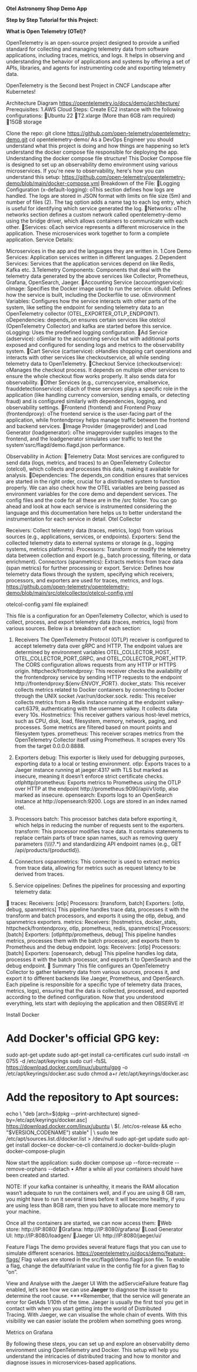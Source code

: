 **Otel Astronomy Shop Demo App**

**Step by Step Tutorial for this Project:**

**What is Open Telemetry (OTel)?**

OpenTelemetry is an open-source project designed to provide a unified standard for collecting and managing telemetry data from software applications, including traces, metrics, and logs. It helps in observing and understanding the behavior of applications and systems by offering a set of APIs, libraries, and agents for instrumenting code and exporting telemetry data.

OpenTelemetry is the Second best Project in CNCF Landscape after Kubernetes!

Architecture Diagram
https://opentelemetry.io/docs/demo/architecture/
Prerequisites:
1.AWS Cloud
Steps:
Create EC2 instance with the following configurations:
Ubuntu 22
T2.xlarge (More than 6GB ram required)
15GB storage


Clone the repo:
git clone <https://github.com/open-telemetry/opentelemetry-demo.git>
cd opentelemetry-demo/
As a DevOps Engineer you should understand what this project is doing and how things are happening so let’s understand the docker compose file responsible for deploying the app.
Understanding the docker compose file structure!
This Docker Compose file is designed to set up an observability demo environment using various microservices. If you're new to observability, here's how you can understand this setup:
https://github.com/open-telemetry/opentelemetry-demo/blob/main/docker-compose.yml
Breakdown of the File:
Logging Configuration (x-default-logging): 
oThis section defines how logs are handled. The logs are stored in JSON format with limits on file size (5m) and number of files (2). The tag option adds a name tag to each log entry, which is useful for identifying which service generated the log.
Networks: 
oThe networks section defines a custom network called opentelemetry-demo using the bridge driver, which allows containers to communicate with each other.
Services: 
oEach service represents a different microservice in the application. These microservices work together to form a complete application.
Service Details:



Microservices in the app and the languages they are written in.
1.Core Demo Services: Application services written in different languages.
2.Dependent Services: Services that the application services depend on like Redis, Kafka etc.
3.Telemetry Components: Components that deal with the telemetry data generated by the above services like Collector, Prometheus, Grafana, OpenSearch, Jaeger.
Accounting Service (accountingservice): 
oImage: Specifies the Docker image used to run the service.
oBuild: Defines how the service is built, including the Dockerfile to use.
oEnvironment Variables: Configures how the service interacts with other parts of the system, like setting the endpoint for sending telemetry data to an OpenTelemetry collector (OTEL_EXPORTER_OTLP_ENDPOINT).
oDependencies: depends_on ensures certain services like otelcol (OpenTelemetry Collector) and kafka are started before this service.
oLogging: Uses the predefined logging configuration.
Ad Service (adservice): 
oSimilar to the accounting service but with additional ports exposed and configured for sending logs and metrics to the observability system.
Cart Service (cartservice): 
oHandles shopping cart operations and interacts with other services like checkoutservice, all while sending telemetry data to OpenTelemetry.
Checkout Service (checkoutservice): 
oManages the checkout process. It depends on multiple other services to ensure the whole checkout flow works properly. It also sends data for observability.
Other Services (e.g., currencyservice, emailservice, frauddetectionservice): 
oEach of these services plays a specific role in the application (like handling currency conversion, sending emails, or detecting fraud) and is configured similarly with dependencies, logging, and observability settings.
Frontend (frontend) and Frontend Proxy (frontendproxy): 
oThe frontend service is the user-facing part of the application, while frontendproxy helps manage traffic between the frontend and backend services.
Image Provider (imageprovider) and Load Generator (loadgenerator): 
oThe imageprovider supplies images to the frontend, and the loadgenerator simulates user traffic to test the system'ssrc/flagd/demo.flagd.json performance.




Observability in Action:
Telemetry Data: Most services are configured to send data (logs, metrics, and traces) to an OpenTelemetry Collector (otelcol), which collects and processes this data, making it available for analysis.
Dependencies: The depends_on condition ensures that services are started in the right order, crucial for a distributed system to function properly.
We can also check how the OTEL variables are being passed as environment variables for the core demo and dependent services. The config files and the code for all these are in the /src folder. You can go ahead and look at how each service is instrumented considering the language and this documentation here helps us to better understand the instrumentation for each service in detail.
Otel Collector


Receivers: Collect telemetry data (traces, metrics, logs) from various sources (e.g., applications, services, or endpoints).
Exporters: Send the collected telemetry data to external systems or storage (e.g., logging systems, metrics platforms).
Processors: Transform or modify the telemetry data between collection and export (e.g., batch processing, filtering, or data enrichment).
Connectors (spanmetrics): Extracts metrics from trace data (span metrics) for further processing or export.
Service: Defines how telemetry data flows through the system, specifying which receivers, processors, and exporters are used for traces, metrics, and logs.
https://github.com/open-telemetry/opentelemetry-demo/blob/main/src/otelcollector/otelcol-config.yml


otelcol-config.yaml file explained!

This file is a configuration for an OpenTelemetry Collector, which is used to collect, process, and export telemetry data (traces, metrics, logs) from various sources. Below is a breakdown of each section:
1. Receivers
The OpenTelemetry Protocol (OTLP) receiver is configured to accept telemetry data over gRPC and HTTP. The endpoint values are determined by environment variables OTEL_COLLECTOR_HOST, OTEL_COLLECTOR_PORT_GRPC, and OTEL_COLLECTOR_PORT_HTTP. The CORS configuration allows requests from any HTTP or HTTPS origin.
httpcheck/frontendproxy:
This receiver checks the availability of the frontendproxy service by sending HTTP requests to the endpoint http://frontendproxy:${env:ENVOY_PORT}.
docker_stats:
This receiver collects metrics related to Docker containers by connecting to Docker through the UNIX socket /var/run/docker.sock.
redis:
This receiver collects metrics from a Redis instance running at the 	endpoint valkey-cart:6379, authenticating with the username 	valkey. It collects data every 10s.
Hostmetrics:
This receiver gathers various host-level metrics, such as CPU, disk, load, filesystem, memory, network, paging, and processes. Some metrics are filtered based on mount points and filesystem types.
prometheus:
This receiver scrapes metrics from the OpenTelemetry Collector itself using Prometheus. It scrapes every 10s from the target 0.0.0.0:8888.


2. Exporters
debug:
This exporter is likely used for debugging purposes, exporting data to a local or testing environment.
otlp:
Exports traces to a Jaeger instance running at jaeger:4317 with TLS but marked as insecure, meaning it doesn’t enforce strict certificate checks.
otlphttp/prometheus:
Exports metrics to Prometheus using the OTLP over HTTP at the endpoint http://prometheus:9090/api/v1/otlp, also marked as insecure.
opensearch:
Exports logs to an OpenSearch instance at http://opensearch:9200. Logs are stored in an index named otel.
3. Processors
batch:
This processor batches data before exporting it, which helps in reducing the number of requests sent to the exporters.
transform:
This processor modifies trace data. It contains statements to replace certain parts of trace span names, such as removing query parameters (\\\\\\\\?.*) and standardizing API endpoint names (e.g., GET /api/products/{productId}).
4. Connectors
ospanmetrics: This connector is used to extract metrics from trace data, allowing for metrics such as request latency to be derived from traces.
5. Service
opipelines: Defines the pipelines for processing and exporting telemetry data: 


traces:
Receivers: [otlp]
Processors: [transform, batch]
Exporters: [otlp, debug, spanmetrics]
This pipeline handles trace data, processes it with the transform and 	batch processors, and exports it using the otlp, debug, and 	spanmetrics exporters.
metrics:
Receivers: [hostmetrics, docker_stats, httpcheck/frontendproxy, otlp, prometheus, redis, spanmetrics]
Processors: [batch]
Exporters: [otlphttp/prometheus, debug]
This pipeline handles metrics, processes them with the batch 	processor, and exports them to Prometheus and the debug 	endpoint.
logs:
Receivers: [otlp]
Processors: [batch]
Exporters: [opensearch, debug]
This pipeline handles log data, processes it with the batch 	processor, and exports it to OpenSearch and the debug endpoint.

Summary
This file configures an OpenTelemetry Collector to gather telemetry data from various sources, process it, and export it to different backends like Jaeger, Prometheus, and OpenSearch. Each pipeline is responsible for a specific type of telemetry data (traces, metrics, logs), ensuring that the data is collected, processed, and exported according to the defined configuration.
Now that you understood everything, lets start with deploying the application and then OBSERVE it!

Install Docker

# Add Docker's official GPG key:
sudo apt-get update
sudo apt-get install ca-certificates curl
sudo install -m 0755 -d /etc/apt/keyrings
sudo curl -fsSL <https://download.docker.com/linux/ubuntu/gpg> -o /etc/apt/keyrings/docker.asc
sudo chmod a+r /etc/apt/keyrings/docker.asc

# Add the repository to Apt sources:
echo \\
  "deb [arch=$(dpkg --print-architecture) signed-by=/etc/apt/keyrings/docker.asc] <https://download.docker.com/linux/ubuntu> \\
  $(. /etc/os-release && echo "$VERSION_CODENAME") stable" | \\
  sudo tee /etc/apt/sources.list.d/docker.list > /dev/null
sudo apt-get update
sudo apt-get install docker-ce docker-ce-cli containerd.io docker-buildx-plugin docker-compose-plugin

Now start the application:
sudo docker compose up --force-recreate --remove-orphans --detach
• After a while all your containers should have been created and started.


NOTE: If your kafka container is unhealthy, it means the RAM allocation wasn’t adequate to run the containers well, and if you are using 8 GB ram, you might have to run it several times before it will become healthy, if you are using less than 8GB ram, then you have to allocate more memory to your machine.


Once all the containers are started, we can now access them:
Web store: http://IP:8080/
Grafana: http://IP:8080/grafana/
Load Generator UI: http://IP:8080/loadgen/
Jaeger UI: http://IP:8080/jaeger/ui/



Feature Flags
The demo provides several feature flags that you can use to simulate different scenarios. https://opentelemetry.io/docs/demo/feature-flags/
Flag values are stored in the src/flagd/demo.flagd.json file. To enable a flag, change the defaultVariant value in the config file for a given flag to “on”.


View and Analyse with the Jaeger UI
With the adServcieFailure feature flag enabled, let’s see how we can use **Jaeger** to diagnose the issue to determine the root cause. ****Remember, that the service will generate an error for GetAds 1/10th of the time.
Jaeger is usually the first tool you get in contact with when you start getting into the world of Distributed Tracing. With Jaeger, we can visualise the whole chain of events. With this visibility we can easier isolate the problem when something goes wrong.

Metrics on Grafana

By following these steps, you can set up and explore an observability demo environment using OpenTelemetry and Docker. This setup will help you understand the intricacies of distributed tracing and how to monitor and diagnose issues in microservices-based applications.
